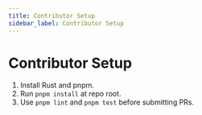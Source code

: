```yaml
---
title: Contributor Setup
sidebar_label: Contributor Setup
---
```


# Contributor Setup

1. Install Rust and pnpm.
2. Run `pnpm install` at repo root.
3. Use `pnpm lint` and `pnpm test` before submitting PRs.
